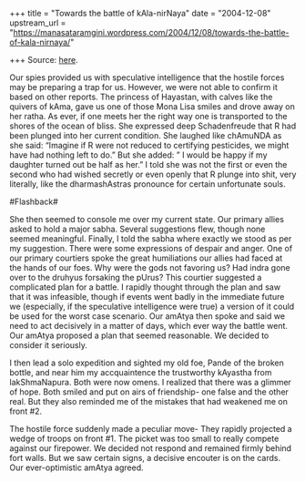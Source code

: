 +++
title = "Towards the battle of kAla-nirNaya"
date = "2004-12-08"
upstream_url = "https://manasataramgini.wordpress.com/2004/12/08/towards-the-battle-of-kala-nirnaya/"

+++
Source: [here](https://manasataramgini.wordpress.com/2004/12/08/towards-the-battle-of-kala-nirnaya/).

Our spies provided us with speculative intelligence that the hostile forces may be preparing a trap for us. However, we were not able to confirm it based on other reports. The princess of Hayastan, with calves like the quivers of kAma, gave us one of those Mona Lisa smiles and drove away on her ratha. As ever, if one meets her the right way one is transported to the shores of the ocean of bliss. She expressed deep Schadenfreude that R had been plunged into her current condition. She laughed like chAmuNDA as she said: “Imagine if R were not reduced to certifying pesticides, we might have had nothing left to do.” But she added: ” I would be happy if my daughter turned out be half as her.” I told she was not the first or even the second who had wished secretly or even openly that R plunge into shit, very literally, like the dharmashAstras pronounce for certain unfortunate souls.

#Flashback#

She then seemed to console me over my current state. Our primary allies asked to hold a major sabha. Several suggestions flew, though none seemed meaningful. Finally, I told the sabha where exactly we stood as per my suggestion. There were some expressions of despair and anger. One of our primary courtiers spoke the great humiliations our allies had faced at the hands of our foes. Why were the gods not favoring us? Had indra gone over to the druhyus forsaking the pUrus? This courtier suggested a complicated plan for a battle. I rapidly thought through the plan and saw that it was infeasible, though if events went badly in the immediate future we (especially, if the speculative intelligence were true) a version of it could be used for the worst case scenario. Our amAtya then spoke and said we need to act decisively in a matter of days, which ever way the battle went. Our amAtya proposed a plan that seemed reasonable. We decided to consider it seriously.

I then lead a solo expedition and sighted my old foe, Pande of the broken bottle, and near him my accquaintence the trustworthy kAyastha from lakShmaNapura. Both were now omens. I realized that there was a glimmer of hope. Both smiled and put on airs of friendship- one false and the other real. But they also reminded me of the mistakes that had weakened me on front #2.

The hostile force suddenly made a peculiar move- They rapidly projected a wedge of troops on front #1. The picket was too small to really compete against our firepower. We decided not respond and remained firmly behind fort walls. But we saw certain signs, a decisive encouter is on the cards. Our ever-optimistic amAtya agreed.  

